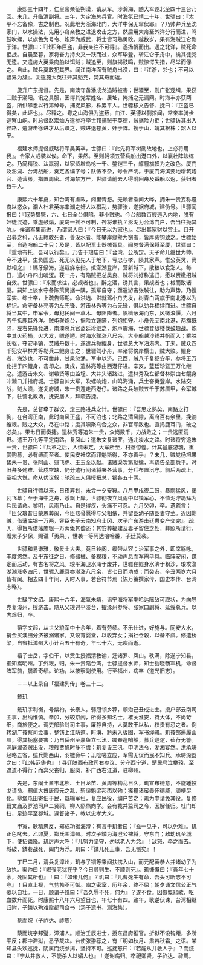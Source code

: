 <!-- { "loadSidebar": true } -->
　　康熙三十四年，仁皇帝亲征朔漠，请从军。涉瀚海，随大军逐北至四十三台乃回。未几，升临清副将。三年，为定海总兵官。时海氛已靖二十年，世骠曰：『太平不忘备豫，古之制也。况此地为浙海北门，大洋中保无窜伏耶』？乃帅弁兵至沈家门，以水操法，先用小舟亲教之进退攻击之方，然后用大舟至外洋分行而进，鸣鼓吹螺，以旗色为号令、炮声为威武，将士皆习熟勇敢。越数岁，果有海贼江仑剽于洋。世骠曰：『此积年巨盗，非我亲往不可得』。遂扬帆而出。遇之北洋，贼死命拒战。自晨至暮，家将奋力持火叉一跃而过，众军毕登，斩江仑于舟中，擒其徒党无遗。又遣施大英乘商舶以饵贼；贼追至，则旗揭鼓鸣，贼惊愕失措，尽举而俘之。自此，贼兵莫敢犯其界。闻江南洋面有贼舟出没，曰：『江浙，邻也；不可以疆界为辞』。复遣施大英往歼其魁党，焚其舟而返。

　　旋升广东提督。先是，南澳守备潘成龙追贼被害；世骠至，则广张逻缉，果获二贼于潮阳。讯之具服，因得其党辈姓名、居址，掩捕之无漏网。时海丰亦获两盗，所供攀悉以行第绰号，捕捉风影，株累平人。世骠移文告督、抚曰：『正盗已得矣，此诬也』。尽释之。粤之山海俱为盗薮，曲江、英德以剽掠闻，常亲率骑步巡察山峒。时总督赵宏灿方遣参将李世邦捕贼于英德，贼据险力拒；世骠访其出入径路，遣游击徐进才从后蹑之，贼进退苍黄，歼于阵。搜于山，靖其根株；韶人以宁。

　　福建水师提督威略将军吴英卒，世骠曰：『此先将军树勋故地也，上必将用我』。令家人戒装以俟。命下，果然。至则躬领五营兵船出港口外，以襄壮阵法练之。乃简精锐、汰羸弱，以家赀增鸟枪一千、鍪铠三千，艨艟旗帜为之改色。厦门及澎湖、台湾战船，奏定各编字号；队伍不杂，号令严明。于厦门海滨要地增筑炮台、造营房，措置周密。时海禁方严，世骠请前去人得附回舟及番船以返，获归者数千人。

　　康熙六十年夏，知台湾有虐政，闾里胥怨。无赖者乘间大哗，拥朱一贵妄称遗裔以惑众，潮人杜君英亦率潮之奸人以猖乱，势骤张，遂据府城，建伪号。世骠闻报曰：『寇势猖獗，六、七日全台俱陷，非小贼也。今台船数百艘逃入内地，脱有奸徒混迹，乘虚鼓煽，厦岛一摇不可制，咎将谁执？澎湖为台湾门户，吾当往扼其吭』。俟诸军集而进，乃谓家人曰：『今日无以为家也』。尽出其家财以赏士。且开召募之科，凡无赖敢死者、善没水者、能攀岸缘璧为窃者，皆厚赀钩致之。世骠始至，自造哨船二十只；及是，皆以配军士器械胥具。闻总督满保将至厦，世骠曰：『重地有托，吾可以行矣』。乃告于琅庙曰：『台湾，公所定。天子命儿继世为帅，今不速平，生负国恩、死无以见先人于地下，亏忠与孝，陨其家声。惟公英灵，尚默相之』！禡牙祭海，遂载旆东指。抵澎湖登岸，营新城下，散粮以食澎人。每日，遣小舟四出哨逻。获一舟，有陷贼把总吴良、贼将刘好称逃归，愿以赍檄招贼自效。世骠曰：『来而求往，必觇者也』。醉之酒，诱其言，果觇者也；械而致诸厦。嗣知上淡水守备陈策尚据一隅，孤军自守；亟遣游击张駥往，助为声势。乃搜军实、练士卒，上疏告师期。命洪选、洪就驾小舟先发，树青白两旗于南北港以为标识。命守备林亮等为左先锋、游击林秀等为右先锋，俱以劲兵相续而进。世骠自将当其中，申军令，毋犯民间一草木、毋阻降者。帆樯蔽海而东，风微浪偃，六月丙午抵鹿耳外洋。贼屯聚炮台，据险立籧篨，列炮拒守。小舟先至南北港，两旗既竖，左右先锋竞进，南澳总兵官蓝廷珍继之，炮声震海，世骠登敌楼伐鼓趣战。炮中其火药桶，火大发，贼遂遁。时海水骤涨八尺余，大小船越沙线并帆而入；乘胜长驱，夺安平镇，焚贼舟数十。遂遣兵扼鲲身，世骠总大军泊港内。丁未，贼众四千犯安平林秀等勒兵二鲲身击之；世骠驾小舟，率诸将傍岸横击，贼大败。鲲身者，海沙也，不可凿井，甘泉忽涌，军中以济。己酉，贼八千复犯安平，参将王万化拒于四鲲身，击却之。庚戌，遣林亮等由西港仔进。辛亥，蓝廷珍暨王万化继之。遣游击朱文、谢希贤等由监埕、大井头诸路进，遣林秀及左都督林崇由七鲲身冲濑口并指府城。世骠自帅大军，吹螺响炮，山鸣海涌，兵士奋勇登岸。水陆交战，贼大溃，遂复府城，朱一贵遁走西港仔。诸路之兵破贼五千于苏厝甲，会军城下，驻营北教场，抚安居人，拜疏告捷。

　　先是，总督牵于群议，定三路进兵之计。世骠曰：『吾思之熟矣。南路之打狗，在台湾正南，此时南风正盛，不可泊也；北路之清风隙，离府百有余里，挽饷维艰。贼之大众，尽在中路；度其啸聚乌合之众，非官军敌也。直捣鹿耳门，破之必矣』。果七日而奏捷。遣林秀等追朱一贵，众尚数千，力战败之；一贵逃匿荒野。遣王万化等平定南路，复凤山；遣朱文复诸罗，通北淡水之路。时诸将穷追朱一贵，世骠曰：『兵革之后，人情未定，大军所至，村落惊惶。计其釜底游魂，重赏购募，必有缚而至者。使民安衽席而罪魁斯得，不亦善乎』？未几，贼党杨旭果絷朱一贵、张阿山、翁飞虎、王玉全以献。诸贼渠次第就擒，再疏告全部悉平。时旧弁多殉难、营戍空缺，仍分遣行间诸将署各营事，分兵布置汛守。前后两疏上，圣祖大悦，命从优议叙；驰疏三人俱授把总，银各五十两。

　　世骠自行师以来，日夜筹划，未尝一夕安寝。八月甲戌夜二鼓，暴雨猛风，揭瓦飞幕；至于海中之舟，悉飘上岸。世骠彻夜立风雨中以镇军心，不恤泥泞跪拜为兵民请命。黎明，风雨乃止。自是得疾，头痛不可忍。九月癸卯，卒。遗疏言：『臣父琅昔日蒙恩葬闽，今臣骸骨愿得与父相依，并留臣幼子随臣妻守茔。近因剿贼，借藩库银一万两，容臣长子云南知府士冈、次子广东游击廷旉变产交完』。疏入，得旨所借藩库银一万两免其偿还；其安葬福建及妻子留住之处，并照所请行。赠太子少保，赐谥「勇果」，世袭一等阿达哈哈番，子廷莫袭。

　　世骠和易谦雅，敬爱士大夫。竟日铃阁，缓带从容；治军事之外，即席觞咏，丰度悠然。及乎东征之日，修器械、备糗粮，不动声息而军需毕具。临阵安闲，谋定而后动，有古名将之风。琅平海卫水涌于废井，世骠在鲲身水沸于积沙，琅攻澎湖潮涨多四尺，世骠入鹿耳亦潮涨八尺余，皆七日而功成；而癸亥、辛丑两岁六月皆有闰。相去四十年间，天时人事，若合符节焉（陈万策撰家传、国史本传、台湾志略）。

　　世騄字文绍。康熙十六年，海氛未靖，诣宁海将军喇哈达陈敌可取状，为向导克复漳州，授游击。随从父琅讨平澎台，擢涿州参将、张家口副将、延绥总兵。以内艰归，卒。

　　韬字文起，从世父琅军中十余年，着有劳绩。不乐仕进，好施与。同安大水，捐金买澳田分济被溺诸家。又设育婴堂，以收弃女；捐社仓榖，以备不虞。修造桥梁，自省抵漳州大小计百五十有奇。年七十六，无疾而逝。

　　韬子士岳，字伯干，以贡生授福清教谕，迁诸罗、凤山。秩满，除遂宁知县，擢知嵩明州。丁外艰，归。朱一贵陷台湾，世骠提督水师，知士岳晓畅军机，命督阵军前，屡着奇绩。论功，以按察副使用。行至福州，病卒（道光旧志）。

　　－－以上录自「福建列传」卷三十二。

　　戴玑

　　戴玑字利衡，号紫杓，长泰人。弱冠领乡荐，顺治己丑成进士。授户部云南司主事，出纳惟慎。辛卯，分较京闱，所得多知名士。榷关淮安，持大体，不尚苛细，商旅便之。调吏部验封司主事，廉静自持，人莫敢干以私，权贵有忌之者。例转湖广按察司佥事，整饬上江防道。时滇、黔未入版图，军书绎骚。玑按部遍履山川，得其扼塞要害；乃自岳州至嘉鱼立七汛，蠲奉造哨船，募兵巡逻，萑苻无警。洞庭湖盗贼出没，粮艘贾帆时多不虞；玑复设三汛，申明法令，湖湘宴然。洪承畴经略五省，统兵剿西山，羽檄旁午；玑咄嗟立应，军需无误而民不知兵。承畴深器之曰：『此韩范俦也』！寻迁陕西布政司右参议、分守西宁道，楚民号泣攀辕，至遮道不得行；而奔父丧归。服阕，补广西右江道，驻柳州。

　　先是，东阑土酋韦北熊、土目龙苗、黄周等构乱日久，玑宣布德意，不旋踵投戈请命。嗣值大酋唐应元之乱，斩渠魁梁邦杰以殉；猺獞诸蛮畏怀德威，顽梗尽化。柳堡屯田寄佃于民，既输军租，复应民役，编户苦之；玑为申请免其役。复修葺文庙及罗池司户二贤祠，柳人烝烝向学。会有裁并监司之令，因解任归。杜门却扫，足迹罕至郡城。课督诸子，教以忠孝大义。

　　甲寅，耿精忠反，郑成功据海澄；有言于玑者曰：『盍一见乎，可以免难』。玑正色叱去。乙卯夏，郑氏围漳州。时次子鏻为海澄公裨将，守东门；敌劫玑至城下，使招鏻降。玑厉声大呼：『儿努力坚守，勿以老人为念』！敌怒，牵之而去。城破，鏻巷战死，阖门为浮。玑曰：『鏻儿死王事，吾无憾矣』！

　　丁巳二月，清兵复漳州，玑与子锎等乘间扶携入山，而元配黄恭人并诸幼子为敌执。渠帅曰：『崛强老犹在乎？今日顺则生、不顺则死』。玑慷慨曰：『吾年七十余，死固其所也』！曰：『如诸儿何』？玑曰：『儿曹死生有命，吾头可断志不可夺』！目直上视，气勃勃不可御。幽之密室，历年余，终不屈；朝夕诵文信公正气歌以自壮。一日，顾谓子铣曰：『吾久辱不死，何为』？遂不食。因慷慨悲歌，呕血数升而死。时康熙十八年六月望日也，年七十有四。踰年，耿逆伏诛，台湾相继归附，子鏻以殉难赠都司佥书（汤子遗书、测海集）。

　　蔡而烷（子祚达、祚周）

　　蔡而烷字邦璧，漳浦人。顺治壬辰进士，授东昌府推官。折狱不设钩距，多所平反；郡中滞狱，悉予裁决。台使张翀荐之，有「明如秋月、肃若秋霜」之语。某知县失欢巡抚，阴属而烷参揭，坚持不可。巡抚怒曰：『若能从井救人乎』？而烷曰：『宁从井救人，不能杀人以媚人也』！遂谢病归。卒祀卿贤。子祚达、祚周。

